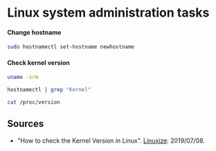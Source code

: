 # Linux system administration tasks
#### Change hostname 
```bash
sudo hostnamectl set-hostname newhostname
```
#### Check kernel version
```bash
uname -srm
```
```bash
hostnamectl | grep "Kernel"
```
```bash
cat /proc/version
```
## Sources
- "How to check the Kernel Version in Linux". [Linuxize](https://linuxize.com/post/how-to-check-the-kernel-version-in-linux/): 2019/07/08.